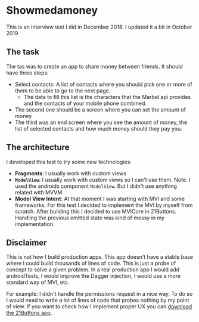 # Showmedamoney

This is an interview test I did in December 2018. I updated it a bit in October 2019.

## The task

The tas was to create an app to share money between friends. It should have three steps:

- Select contacts: A list of contacts where you should pick one or more of them to be able to go to the next page.
  - The data to fill this list is the characters that the Marbel api provides and the contacts of your mobile phone combined.
- The second one should be a screen where you can set the amount of money
- The third was an end screen where you see the amount of money, the list of selected contacts and how much money should they pay you.

## The architecture

I developed this test to try some new technologies:
- **Fragments**: I usually work with custom views
- **`ModelView`**: I usually work with custom views so I can't use them. Note: I used the androidx component `ModelView`. But I didn't use
anything related with MVVM.
- **Model View Intent**: At that moment I was starting with MVI and some frameworks. For this test I decided to implement the MVI
by myself from scratch. After building this I decided to use MVICore in 21Buttons. Handling the previous emitted state was kind
of messy in my implementation.

## Disclaimer

This is not how I build production apps. This app doesn't have a stable base where I could build thousands of lines of code.
This is just a probe of concept to solve a given problem. In a real production app I would add androidTests, I would improve the
Dagger injection, I would use a more standard way of MVI, etc.

For example: I didn't handle the permissions request in a nice way. To do so I would need to write a lot of lines of code that probes
nothing by my point of view. If you want to check how I implement proper UX you can [download the 21Buttons app][21buttons-app].


  [21buttons-app]: https://play.google.com/store/apps/details?id=com.android21buttons
